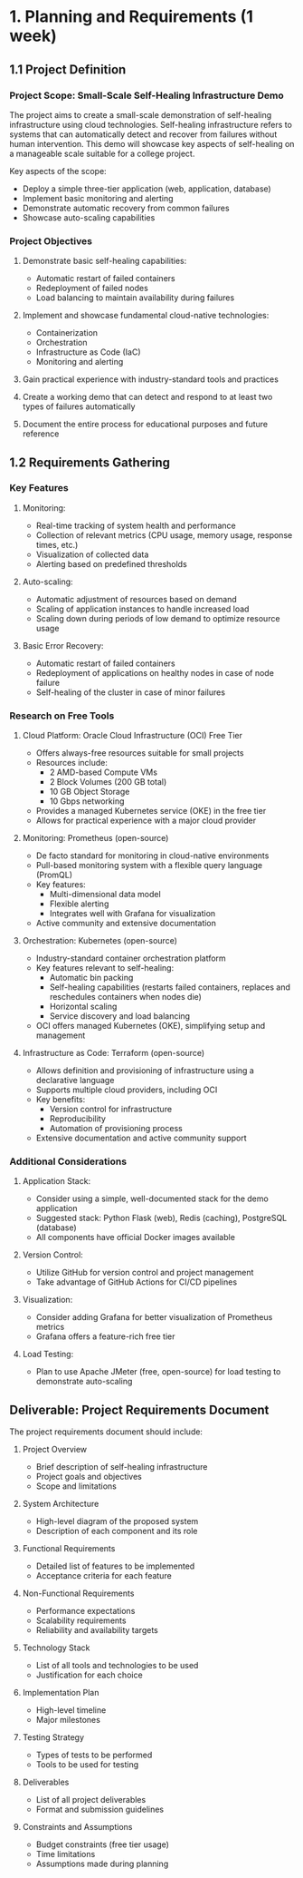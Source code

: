 # 1. Planning and Requirements (1 week)

## 1.1 Project Definition

### Project Scope: Small-Scale Self-Healing Infrastructure Demo

The project aims to create a small-scale demonstration of self-healing infrastructure using cloud technologies. Self-healing infrastructure refers to systems that can automatically detect and recover from failures without human intervention. This demo will showcase key aspects of self-healing on a manageable scale suitable for a college project.

Key aspects of the scope:
- Deploy a simple three-tier application (web, application, database)
- Implement basic monitoring and alerting
- Demonstrate automatic recovery from common failures
- Showcase auto-scaling capabilities

### Project Objectives

1. Demonstrate basic self-healing capabilities:
   - Automatic restart of failed containers
   - Redeployment of failed nodes
   - Load balancing to maintain availability during failures

2. Implement and showcase fundamental cloud-native technologies:
   - Containerization
   - Orchestration
   - Infrastructure as Code (IaC)
   - Monitoring and alerting

3. Gain practical experience with industry-standard tools and practices

4. Create a working demo that can detect and respond to at least two types of failures automatically

5. Document the entire process for educational purposes and future reference

## 1.2 Requirements Gathering

### Key Features

1. Monitoring:
   - Real-time tracking of system health and performance
   - Collection of relevant metrics (CPU usage, memory usage, response times, etc.)
   - Visualization of collected data
   - Alerting based on predefined thresholds

2. Auto-scaling:
   - Automatic adjustment of resources based on demand
   - Scaling of application instances to handle increased load
   - Scaling down during periods of low demand to optimize resource usage

3. Basic Error Recovery:
   - Automatic restart of failed containers
   - Redeployment of applications on healthy nodes in case of node failure
   - Self-healing of the cluster in case of minor failures

### Research on Free Tools

1. Cloud Platform: Oracle Cloud Infrastructure (OCI) Free Tier
   - Offers always-free resources suitable for small projects
   - Resources include:
     - 2 AMD-based Compute VMs
     - 2 Block Volumes (200 GB total)
     - 10 GB Object Storage
     - 10 Gbps networking
   - Provides a managed Kubernetes service (OKE) in the free tier
   - Allows for practical experience with a major cloud provider

2. Monitoring: Prometheus (open-source)
   - De facto standard for monitoring in cloud-native environments
   - Pull-based monitoring system with a flexible query language (PromQL)
   - Key features:
     - Multi-dimensional data model
     - Flexible alerting
     - Integrates well with Grafana for visualization
   - Active community and extensive documentation

3. Orchestration: Kubernetes (open-source)
   - Industry-standard container orchestration platform
   - Key features relevant to self-healing:
     - Automatic bin packing
     - Self-healing capabilities (restarts failed containers, replaces and reschedules containers when nodes die)
     - Horizontal scaling
     - Service discovery and load balancing
   - OCI offers managed Kubernetes (OKE), simplifying setup and management

4. Infrastructure as Code: Terraform (open-source)
   - Allows definition and provisioning of infrastructure using a declarative language
   - Supports multiple cloud providers, including OCI
   - Key benefits:
     - Version control for infrastructure
     - Reproducibility
     - Automation of provisioning process
   - Extensive documentation and active community support

### Additional Considerations

1. Application Stack:
   - Consider using a simple, well-documented stack for the demo application
   - Suggested stack: Python Flask (web), Redis (caching), PostgreSQL (database)
   - All components have official Docker images available

2. Version Control:
   - Utilize GitHub for version control and project management
   - Take advantage of GitHub Actions for CI/CD pipelines

3. Visualization:
   - Consider adding Grafana for better visualization of Prometheus metrics
   - Grafana offers a feature-rich free tier

4. Load Testing:
   - Plan to use Apache JMeter (free, open-source) for load testing to demonstrate auto-scaling

## Deliverable: Project Requirements Document

The project requirements document should include:

1. Project Overview
   - Brief description of self-healing infrastructure
   - Project goals and objectives
   - Scope and limitations

2. System Architecture
   - High-level diagram of the proposed system
   - Description of each component and its role

3. Functional Requirements
   - Detailed list of features to be implemented
   - Acceptance criteria for each feature

4. Non-Functional Requirements
   - Performance expectations
   - Scalability requirements
   - Reliability and availability targets

5. Technology Stack
   - List of all tools and technologies to be used
   - Justification for each choice

6. Implementation Plan
   - High-level timeline
   - Major milestones

7. Testing Strategy
   - Types of tests to be performed
   - Tools to be used for testing

8. Deliverables
   - List of all project deliverables
   - Format and submission guidelines

9. Constraints and Assumptions
   - Budget constraints (free tier usage)
   - Time limitations
   - Assumptions made during planning